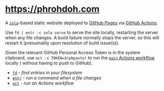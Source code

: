 # https://phrohdoh.com

A [`zola`]-based static website deployed to [GitHub Pages] via [GitHub Actions].

Use `fd | entr -c zola serve` to serve the site locally, restarting the server
when any file changes. A build failure normally stops the server, so this will
restart it (presumably upon resolution of build issue(s)).

Given the relevant GitHub Personal Access Token is in the system clipboard, use
`act -s TOKEN=$(pbpaste)` to run the [`main` Actions workflow] locally ( without
having to push to GitHub).

- [`fd`] - _find entries in your filesystem_
- [`entr`] - _run a command when a file changes_
- [`act`] - _run an Actions workflow_

[`zola`]: https://www.getzola.org/
[`fd`]: https://github.com/sharkdp/fd
[`entr`]: https://github.com/eradman/entr
[GitHub Pages]: https://pages.github.com/
[GitHub Actions]: https://github.com/features/actions
[`act`]: https://github.com/nektos/act
[`main` Actions workflow]: ./.github/workflows/main.yml
